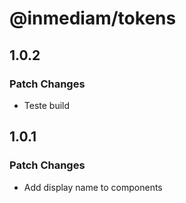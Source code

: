 # @inmediam/tokens

## 1.0.2

### Patch Changes

- Teste build

## 1.0.1

### Patch Changes

- Add display name to components
